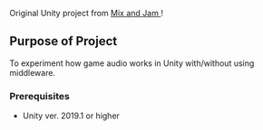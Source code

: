 
Original Unity project from [Mix and Jam ](https://github.com/mixandjam/Celeste-Movement)!

## Purpose of Project

To experiment how game audio works in Unity with/without using middleware.

### Prerequisites

-  Unity ver. 2019.1 or higher

